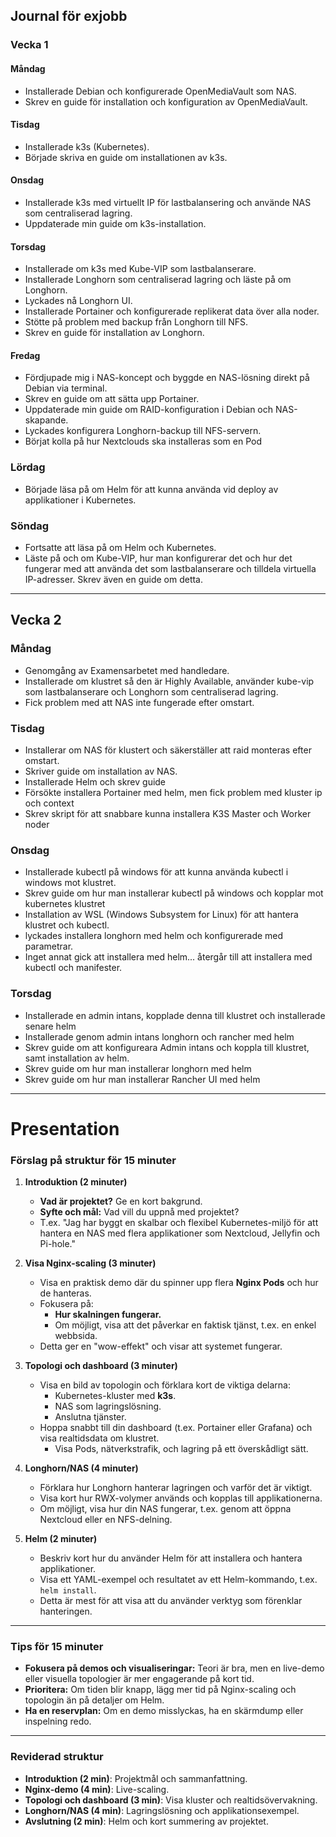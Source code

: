 ## Journal för exjobb

### Vecka 1
#### Måndag
- Installerade Debian och konfigurerade OpenMediaVault som NAS.
- Skrev en guide för installation och konfiguration av OpenMediaVault.

#### Tisdag
- Installerade k3s (Kubernetes).
- Började skriva en guide om installationen av k3s.

#### Onsdag
- Installerade k3s med virtuellt IP för lastbalansering och använde NAS som centraliserad lagring.
- Uppdaterade min guide om k3s-installation.

#### Torsdag
- Installerade om k3s med Kube-VIP som lastbalanserare.
- Installerade Longhorn som centraliserad lagring och läste på om Longhorn.
- Lyckades nå Longhorn UI.
- Installerade Portainer och konfigurerade replikerat data över alla noder.
- Stötte på problem med backup från Longhorn till NFS.
- Skrev en guide för installation av Longhorn.

#### Fredag
- Fördjupade mig i NAS-koncept och byggde en NAS-lösning direkt på Debian via terminal.
- Skrev en guide om att sätta upp Portainer.
- Uppdaterade min guide om RAID-konfiguration i Debian och NAS-skapande.
- Lyckades konfigurera Longhorn-backup till NFS-servern.
- Börjat kolla på hur Nextclouds ska installeras som en Pod

### Lördag
- Började läsa på om Helm för att kunna använda vid deploy av applikationer i Kubernetes.

### Söndag
- Fortsatte att läsa på om Helm och Kubernetes.
- Läste på och om Kube-VIP, hur man konfigurerar det och hur det fungerar med att använda det som lastbalanserare och tilldela virtuella IP-adresser. Skrev även en guide om detta.

---

## Vecka 2
### Måndag
- Genomgång av Examensarbetet med handledare.
- Installerade om klustret så den är Highly Available, använder kube-vip som lastbalanserare och Longhorn som centraliserad lagring.
- Fick problem med att NAS inte fungerade efter omstart.

### Tisdag
- Installerar om NAS för klustert och säkerställer att raid monteras efter omstart.
- Skriver guide om installation av NAS.
- Installerade Helm och skrev guide
- Försökte installera Portainer med helm, men fick problem med kluster ip och context
- Skrev skript för att snabbare kunna installera K3S Master och Worker noder

### Onsdag
- Installerade kubectl på windows för att kunna använda kubectl i windows mot klustret.
- Skrev guide om hur man installerar kubectl på windows och kopplar mot kubernetes klustret
- Installation av WSL (Windows Subsystem for Linux) för att hantera klustret och kubectl.
- lyckades installera longhorn med helm och konfigurerade med parametrar.
- Inget annat gick att installera med helm... återgår till att installera med kubectl och manifester.

### Torsdag
- Installerade en admin intans, kopplade denna till klustret och  installerade senare helm
- Installerade genom admin intans longhorn och rancher med helm
- Skrev guide om att konfigureara Admin intans och koppla till klustret, samt installation av helm.
- Skrev guide om hur man installerar longhorn med helm
- Skrev guide om hur man installerar Rancher UI med helm



















---
# Presentation
### **Förslag på struktur för 15 minuter**

1. **Introduktion (2 minuter)**  
   - **Vad är projektet?** Ge en kort bakgrund.  
   - **Syfte och mål:** Vad vill du uppnå med projektet?  
   - T.ex. "Jag har byggt en skalbar och flexibel Kubernetes-miljö för att hantera en NAS med flera applikationer som Nextcloud, Jellyfin och Pi-hole."

2. **Visa Nginx-scaling (3 minuter)**  
   - Visa en praktisk demo där du spinner upp flera **Nginx Pods** och hur de hanteras.  
   - Fokusera på:  
     - **Hur skalningen fungerar.**  
     - Om möjligt, visa att det påverkar en faktisk tjänst, t.ex. en enkel webbsida.  
   - Detta ger en "wow-effekt" och visar att systemet fungerar.

3. **Topologi och dashboard (3 minuter)**  
   - Visa en bild av topologin och förklara kort de viktiga delarna:  
     - Kubernetes-kluster med **k3s**.  
     - NAS som lagringslösning.  
     - Anslutna tjänster.  
   - Hoppa snabbt till din dashboard (t.ex. Portainer eller Grafana) och visa realtidsdata om klustret.  
     - Visa Pods, nätverkstrafik, och lagring på ett överskådligt sätt.

4. **Longhorn/NAS (4 minuter)**  
   - Förklara hur Longhorn hanterar lagringen och varför det är viktigt.  
   - Visa kort hur RWX-volymer används och kopplas till applikationerna.  
   - Om möjligt, visa hur din NAS fungerar, t.ex. genom att öppna Nextcloud eller en NFS-delning.

5. **Helm (2 minuter)**  
   - Beskriv kort hur du använder Helm för att installera och hantera applikationer.  
   - Visa ett YAML-exempel och resultatet av ett Helm-kommando, t.ex. `helm install`.  
   - Detta är mest för att visa att du använder verktyg som förenklar hanteringen.

---

### **Tips för 15 minuter**
- **Fokusera på demos och visualiseringar:** Teori är bra, men en live-demo eller visuella topologier är mer engagerande på kort tid.  
- **Prioritera:** Om tiden blir knapp, lägg mer tid på Nginx-scaling och topologin än på detaljer om Helm.  
- **Ha en reservplan:** Om en demo misslyckas, ha en skärmdump eller inspelning redo.  

---

### **Reviderad struktur**
- **Introduktion (2 min)**: Projektmål och sammanfattning.  
- **Nginx-demo (4 min)**: Live-scaling.  
- **Topologi och dashboard (3 min)**: Visa kluster och realtidsövervakning.  
- **Longhorn/NAS (4 min)**: Lagringslösning och applikationsexempel.  
- **Avslutning (2 min)**: Helm och kort summering av projektet.

